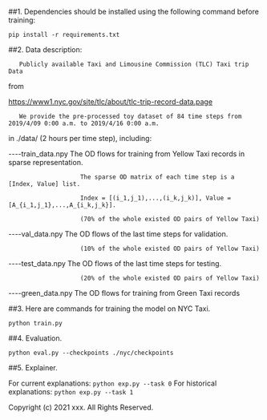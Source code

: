 ##1. Dependencies should be installed using the following command before training:

   `pip install -r requirements.txt`


##2. Data description:

       Publicly available Taxi and Limousine Commission (TLC) Taxi trip Data
   from

   https://www1.nyc.gov/site/tlc/about/tlc-trip-record-data.page

       We provide the pre-processed toy dataset of 84 time steps from 2019/4/09 0:00 a.m. to 2019/4/16 0:00 a.m.

   in ./data/ (2 hours per time step), including:

   ----train_data.npy   The OD flows for training from Yellow Taxi records in sparse representation.

                        The sparse OD matrix of each time step is a [Index, Value] list.

                        Index = [(i_1,j_1),...,(i_k,j_k)], Value = [A_{i_1,j_1},...,A_{i_k,j_k}].

                        (70% of the whole existed OD pairs of Yellow Taxi)

   ----val_data.npy     The OD flows of the last time steps for validation.

                        (10% of the whole existed OD pairs of Yellow Taxi)

   ----test_data.npy    The OD flows of the last time steps for testing.

                        (20% of the whole existed OD pairs of Yellow Taxi)

   ----green_data.npy   The OD flows for training from Green Taxi records


##3. Here are commands for training the model on NYC Taxi.

   `python train.py`


##4. Evaluation.

   `python eval.py --checkpoints ./nyc/checkpoints`

##5. Explainer.

   For current explanations: `python exp.py --task 0`
   For historical explanations: `python exp.py --task 1`


Copyright (c) 2021 xxx. All Rights Reserved.
